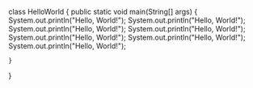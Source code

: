 
class HelloWorld {
    public static void main(String[] args) {
        System.out.println("Hello, World!"); 
         System.out.println("Hello, World!"); 
          System.out.println("Hello, World!"); 
           System.out.println("Hello, World!");
            System.out.println("Hello, World!"); System.out.println("Hello, World!"); System.out.println("Hello, World!");
           
    }
}
